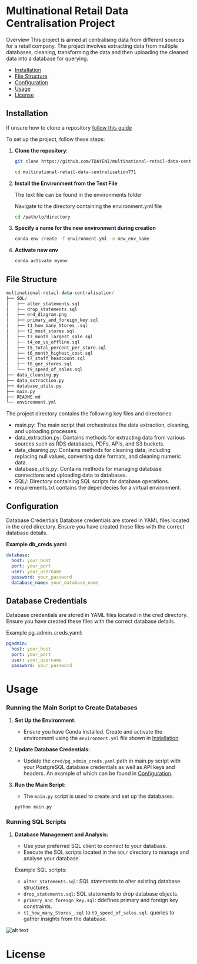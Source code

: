 # Multinational Retail Data Centralisation Project
Overview
This project is aimed at centralising data from different sources for a retail company. The project involves extracting data from multiple databases, cleaning, transforming the data and then uploading the cleaned data into a database for querying.

- [Installation](#installation)
- [File Structure](#file-structure)
- [Configuration](#configuration)
- [Usage](#usage)
- [License](#license)

## Installation
If unsure how to clone a repository 
 [follow this guide](https://docs.github.com/en/repositories/creating-and-managing-repositories/cloning-a-repository )

To set up the project, follow these steps:

1. **Clone the repository**:
   ```bash
   git clone https://github.com/TDAYENI/multinational-retail-data-centralisation771.git

   cd multinational-retail-data-centralisation771

2. **Install the Environment from the Text File**
    
    The text file can be found in the environments folder

    Navigate to the directory containing the environment.yml file
    ```bash
    cd /path/to/directory
    ````
    
3. **Specify a name for the new environment during creation**
    ````bash
    conda env create -f environment.yml -n new_env_name
4. **Activate new env**
    ````bash
    conda activate myenv
    ````

## File Structure

````kotlin 
multinational-retail-data-centralisation/
├── SQL/
│   ├── alter_statements.sql
│   ├── drop_statements.sql
│   ├── erd_diagram.png
│   ├── primary_and_foreign_key.sql
│   ├── t1_how_many_Stores_.sql
│   ├── t2_most_stores.sql
│   ├── t3_month_largest_sale.sql
│   ├── t4_on_vs_offline.sql
│   ├── t5_total_percent_per_store.sql
│   ├── t6_month_highest_cost.sql
│   ├── t7_staff_headcount.sql
│   ├── t8_ger_stores.sql
│   └── t9_speed_of_sales.sql
├── data_cleaning.py
├── data_extraction.py
├── database_utils.py
├── main.py
├── README.md
└── environment.yml
````

The project directory contains the following key files and directories:

* main.py: The main script that orchestrates the data extraction, cleaning, and uploading processes.
* data_extraction.py: Contains methods for extracting data from various sources such as RDS databases, PDFs, APIs, and S3 buckets.
* data_cleaning.py: Contains methods for cleaning data, including replacing null values, converting date formats, and cleaning numeric data.
* database_utils.py: Contains methods for managing database connections and uploading data to databases.
* SQL/: Directory containing SQL scripts for database operations.
* requirements.txt contains the dependecies for a virtual environment.


## Configuration
Database Credentials
Database credentials are stored in YAML files located in the cred directory. Ensure you have created these files with the correct database details.

**Example db_creds.yaml:**
```yaml
database:
  host: your_host
  port: your_port
  user: your_username
  password: your_password
  database_name: your_database_name
````
## Database Credentials
Database credentials are stored in YAML files located in the cred directory. Ensure you have created these files with the correct database details.

Example pg_admin_creds.yaml:
````yaml
pgadmin:
  host: your_host
  port: your_port
  user: your_username
  password: your_password
````

# Usage 

### Running the Main Script to Create Databases

1. **Set Up the Environment:**
    - Ensure you have Conda installed. Create and activate the environment using the `environment.yml` file shown in [Installation](#installation).


2. **Update Database Credentials:**
    - Update the `cred/pg_admin_creds.yaml` path in main.py script with your PostgreSQL database credentials as well as API keys and headers. An example of which can be found in [Configuration](#configuration).

3. **Run the Main Script:**
    - The `main.py` script is used to create and set up the databases.
    ```ssh
    python main.py
    ```

### Running SQL Scripts

1. **Database Management and Analysis:**
    - Use your preferred SQL client to connect to your database.
    - Execute the SQL scripts located in the `SQL/` directory to manage and analyse your database.

    Example SQL scripts:
    - `alter_statements.sql`: SQL statements to alter existing database structures.
    - `drop_statements.sql`:  SQL statements to drop database objects.
    - `primary_and_foreign_key.sql`: ddefines primary and foreign key constraints.
    - `t1_how_many_Stores_.sql` to `t9_speed_of_sales.sql`: queries to gather insights from the database.

![alt text](SQL/erd_diagram.png)


# License
